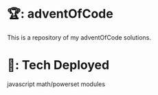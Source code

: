 # 🏆: adventOfCode
This is a repository of my adventOfCode solutions.  

# 💪: Tech Deployed
javascript math/powerset modules
